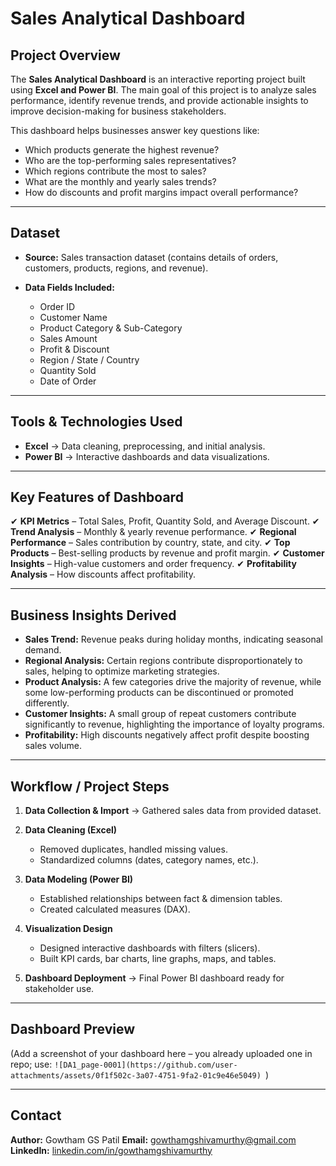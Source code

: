 #  Sales Analytical Dashboard

##  Project Overview

The **Sales Analytical Dashboard** is an interactive reporting project built using **Excel and Power BI**.
The main goal of this project is to analyze sales performance, identify revenue trends, and provide actionable insights to improve decision-making for business stakeholders.

This dashboard helps businesses answer key questions like:

* Which products generate the highest revenue?
* Who are the top-performing sales representatives?
* Which regions contribute the most to sales?
* What are the monthly and yearly sales trends?
* How do discounts and profit margins impact overall performance?

---

##  Dataset

* **Source:** Sales transaction dataset (contains details of orders, customers, products, regions, and revenue).
* **Data Fields Included:**

  * Order ID
  * Customer Name
  * Product Category & Sub-Category
  * Sales Amount
  * Profit & Discount
  * Region / State / Country
  * Quantity Sold
  * Date of Order

---

##  Tools & Technologies Used

* **Excel** → Data cleaning, preprocessing, and initial analysis.
* **Power BI** → Interactive dashboards and data visualizations.

---

##  Key Features of Dashboard

✔ **KPI Metrics** – Total Sales, Profit, Quantity Sold, and Average Discount.
✔ **Trend Analysis** – Monthly & yearly revenue performance.
✔ **Regional Performance** – Sales contribution by country, state, and city.
✔ **Top Products** – Best-selling products by revenue and profit margin.
✔ **Customer Insights** – High-value customers and order frequency.
✔ **Profitability Analysis** – How discounts affect profitability.

---

##  Business Insights Derived

*  **Sales Trend:** Revenue peaks during holiday months, indicating seasonal demand.
*  **Regional Analysis:** Certain regions contribute disproportionately to sales, helping to optimize marketing strategies.
*  **Product Analysis:** A few categories drive the majority of revenue, while some low-performing products can be discontinued or promoted differently.
*  **Customer Insights:** A small group of repeat customers contribute significantly to revenue, highlighting the importance of loyalty programs.
*  **Profitability:** High discounts negatively affect profit despite boosting sales volume.

---

##  Workflow / Project Steps

1. **Data Collection & Import** → Gathered sales data from provided dataset.
2. **Data Cleaning (Excel)**

   * Removed duplicates, handled missing values.
   * Standardized columns (dates, category names, etc.).
3. **Data Modeling (Power BI)**

   * Established relationships between fact & dimension tables.
   * Created calculated measures (DAX).
4. **Visualization Design**

   * Designed interactive dashboards with filters (slicers).
   * Built KPI cards, bar charts, line graphs, maps, and tables.
5. **Dashboard Deployment** → Final Power BI dashboard ready for stakeholder use.

---

##  Dashboard Preview

(Add a screenshot of your dashboard here – you already uploaded one in repo; use: `![DA1_page-0001](https://github.com/user-attachments/assets/0f1f502c-3a07-4751-9fa2-01c9e46e5049)
`)

---

##  Contact

 **Author:** Gowtham GS Patil
 **Email:** [gowthamgshivamurthy@gmail.com](mailto:gowthamgshivamurthy@gmail.com)
 **LinkedIn:** [linkedin.com/in/gowthamgshivamurthy](https://www.linkedin.com/in/gowthamgshivamurthy)
